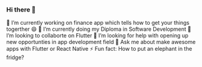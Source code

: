 ### Hi there 👋

🔭 I’m currently working on finance app which tells how to get your things togerther 😄
🌱 I’m currently doing my Diploma in Software Development
👯 I’m looking to collaborte on Flutter
🤔 I’m looking for help with opening up new opportunties in app development field
💬 Ask me about make awesome apps with Flutter or React Native
⚡ Fun fact: How to put an elephant in the fridge?

<!--
**profiteroles/profiteroles** is a ✨ _special_ ✨ repository because its `README.md` (this file) appears on your GitHub profile.

Here are some ideas to get you started:

- 🔭 I’m currently working on ...
- 🌱 I’m currently learning ...
- 👯 I’m looking to collaborate on ...
- 🤔 I’m looking for help with ...
- 💬 Ask me about ...
- 📫 How to reach me: ...
- 😄 Pronouns: ...
- ⚡ Fun fact: ...
-->
